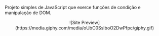 Projeto simples de JavaScript que exerce funções de condição e manipulação de DOM.


<p align="center">
  ![Site Preview](https://media.giphy.com/media/oUbC0SsIboO2DwPfpc/giphy.gif)
</p>
